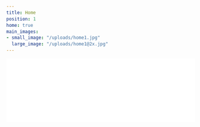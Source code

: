 ```yaml
---
title: Home
position: 1
home: true
main_images:
- small_image: "/uploads/home1.jpg"
  large_image: "/uploads/home1@2x.jpg"
---
```


<div class="content content-home clearfix">
  <div class="container">
    <div class="row">
      <div class="col-xs-12 main-image text-center">
        <img src="/assets/images/home-logo.png" class="logo-home">
      </div>
    </div>
  </div>
</div>
<script type="text/javascript">
  $(function() {
    var resizeMainImage = function() {
      $('.main-image').css('height', $(window).height()-100);
      $('.main-image .logo-home').css('margin-top', Math.max(($(window).height()-200)/2, 100));
    };
    resizeMainImage();
    $(window).resize(resizeMainImage);
    $(".main-image").backstretch([
      {% for asset in page.main_images %}
        "{{asset.small_image}}",
      {% endfor %}
    ], {duration: 5000, fade: 1000});
  });
</script>
